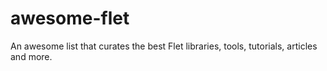 # awesome-flet
An awesome list that curates the best Flet libraries, tools, tutorials, articles and more.
